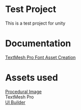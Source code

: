 # Test Project

This is a test project for unity 

# Documentation
[TextMesh Pro Font Asset Creation](http://digitalnativestudios.com/textmeshpro/docs/font/)  

# Assets used
[Procedural Image](https://assetstore.unity.com/packages/tools/gui/procedural-ui-image-52200)  
TextMesh Pro  
[UI Builder](https://assetstore.unity.com/packages/2d/gui/ui-builder-29757)  